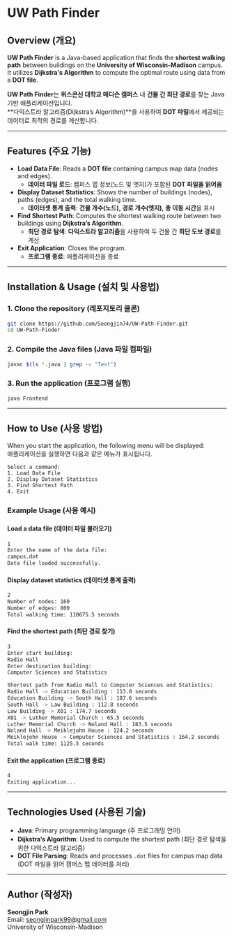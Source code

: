 # UW Path Finder

## Overview (개요)
**UW Path Finder** is a Java-based application that finds the **shortest walking path** between buildings on the **University of Wisconsin-Madison** campus.  
It utilizes **Dijkstra's Algorithm** to compute the optimal route using data from a **DOT file**.

**UW Path Finder**는 **위스콘신 대학교 매디슨 캠퍼스** 내 **건물 간 최단 경로**를 찾는 Java 기반 애플리케이션입니다.  
**다익스트라 알고리즘(Dijkstra’s Algorithm)**을 사용하여 **DOT 파일**에서 제공되는 데이터로 최적의 경로를 계산합니다.

---

## Features (주요 기능)  
- **Load Data File**: Reads a **DOT file** containing campus map data (nodes and edges).  
  - **데이터 파일 로드**: 캠퍼스 맵 정보(노드 및 엣지)가 포함된 **DOT 파일을 읽어옴**  
- **Display Dataset Statistics**: Shows the number of buildings (nodes), paths (edges), and the total walking time.  
  - **데이터셋 통계 출력**: **건물 개수(노드), 경로 개수(엣지), 총 이동 시간**을 표시  
- **Find Shortest Path**: Computes the shortest walking route between two buildings using **Dijkstra’s Algorithm**.  
  - **최단 경로 탐색**: **다익스트라 알고리즘**을 사용하여 두 건물 간 **최단 도보 경로**를 계산  
- **Exit Application**: Closes the program.  
  - **프로그램 종료**: 애플리케이션을 종료  

---

## Installation & Usage (설치 및 사용법)
### **1. Clone the repository (레포지토리 클론)**
```bash
git clone https://github.com/Seongjin74/UW-Path-Finder.git
cd UW-Path-Finder
```

### **2. Compile the Java files (Java 파일 컴파일)**
```bash
javac $(ls *.java | grep -v "Test") 
```

### **3. Run the application (프로그램 실행)**
```bash
java Frontend
```

---

## How to Use (사용 방법)
When you start the application, the following menu will be displayed:  
애플리케이션을 실행하면 다음과 같은 메뉴가 표시됩니다.

```
Select a command:
1. Load Data File
2. Display Dataset Statistics
3. Find Shortest Path
4. Exit
```

### Example Usage (사용 예시)

#### **Load a data file (데이터 파일 불러오기)**
```bash
1
Enter the name of the data file:
campus.dot
Data file loaded successfully.
```

#### **Display dataset statistics (데이터셋 통계 출력)**
```bash
2
Number of nodes: 160
Number of edges: 800
Total walking time: 110675.5 seconds
```

#### **Find the shortest path (최단 경로 찾기)**
```bash
3
Enter start building:
Radio Hall
Enter destination building:
Computer Sciences and Statistics

Shortest path from Radio Hall to Computer Sciences and Statistics:
Radio Hall -> Education Building : 113.0 seconds
Education Building -> South Hall : 187.6 seconds
South Hall -> Law Building : 112.8 seconds
Law Building -> X01 : 174.7 seconds
X01 -> Luther Memorial Church : 65.5 seconds
Luther Memorial Church -> Noland Hall : 183.5 seconds
Noland Hall -> Meiklejohn House : 124.2 seconds
Meiklejohn House -> Computer Sciences and Statistics : 164.2 seconds
Total walk time: 1125.5 seconds
```

#### **Exit the application (프로그램 종료)**
```bash
4
Exiting application...
```

---

## Technologies Used (사용된 기술)
- **Java**: Primary programming language (주 프로그래밍 언어)
- **Dijkstra’s Algorithm**: Used to compute the shortest path (최단 경로 탐색을 위한 다익스트라 알고리즘)
- **DOT File Parsing**: Reads and processes `.dot` files for campus map data (DOT 파일을 읽어 캠퍼스 맵 데이터를 처리)

---

## Author (작성자)
**Seongjin Park**  
Email: seongjinpark99@gmail.com  
University of Wisconsin-Madison
